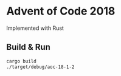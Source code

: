 # Advent of Code 2018

Implemented with Rust

## Build & Run

```sh
cargo build
./target/debug/aoc-18-1-2
```